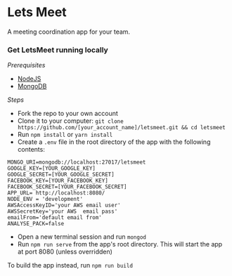 # Lets Meet
A meeting coordination app for your team.

### Get LetsMeet running locally

*Prerequisites*
- [NodeJS](https://nodejs.org)
- [MongoDB](https://www.mongodb.org)

*Steps*
- Fork the repo to your own account
- Clone it to your computer:
`git clone https://github.com/[your_account_name]/letsmeet.git && cd letsmeet`
- Run `npm install` or `yarn install`
- Create a `.env` file in the root directory of the app with the following contents:
```
MONGO_URI=mongodb://localhost:27017/letsmeet
GOOGLE_KEY=[YOUR_GOOGLE_KEY]
GOOGLE_SECRET=[YOUR_GOOGLE_SECRET]
FACEBOOK_KEY=[YOUR_FACEBOOK_KEY]
FACEBOOK_SECRET=[YOUR_FACEBOOK_SECRET]
APP_URL= http://localhost:8080/
NODE_ENV = 'development'
AWSAccessKeyID='your AWS email user'
AWSSecretKey='your AWS  email pass'
emailFrom='default email from'
ANALYSE_PACK=false
```
- Open a new terminal session and run `mongod`
- Run `npm run serve` from the app's root directory. This will start the app at port 8080 (unless overridden)

To build the app instead, run `npm run build`
